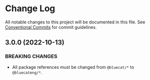 # Change Log

All notable changes to this project will be documented in this file.
See [Conventional Commits](https://conventionalcommits.org) for commit guidelines.

## 3.0.0 (2022-10-13)

### BREAKING CHANGES

- All package references must be changed from `@bluecat/*` to `@bluecateng/*`.
